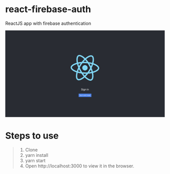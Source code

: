 # react-firebase-auth
ReactJS app with firebase authentication

![Homepage](/public/homepage.png)

# Steps to use
> 1. Clone
> 2. yarn install
> 3. yarn start
> 4. Open http://localhost:3000 to view it in the browser.
